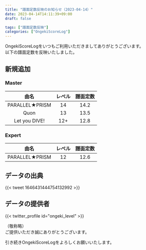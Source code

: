 ```yaml
---
title: "譜面定数反映のお知らせ（2023-04-14）"
date: 2023-04-14T14:11:39+09:00
draft: false

tags: ["譜面定数反映"]
categories: ["OngekiScoreLog"]
---
```


OngekiScoreLogをいつもご利用いただきましてありがとうございます。  
以下の譜面定数を反映いたしました。

<!--more-->

## 新規追加

<!-- ### Lunatic

| 曲名 | レベル | 譜面定数 |
|:-:|:-:|:-:| -->

### Master

| 曲名 | レベル | 譜面定数 |
|:-:|:-:|:-:|
| PARALLEL★PRISM | 14 | 14.2 |
| Quon | 13 | 13.5 |
| Let you DIVE! | 12+ | 12.8 |

### Expert

| 曲名 | レベル | 譜面定数 |
|:-:|:-:|:-:|
| PARALLEL★PRISM | 12 | 12.6 |

## データの出典

{{< tweet 1646431444754132992 >}}

## データの提供者

{{< twitter_profile id="ongeki_level" >}}

<!-- （順不同　敬称略）   -->
（敬称略）  
ご提供いただき誠にありがとうございます。

引き続きOngekiScoreLogをよろしくお願いいたします。
